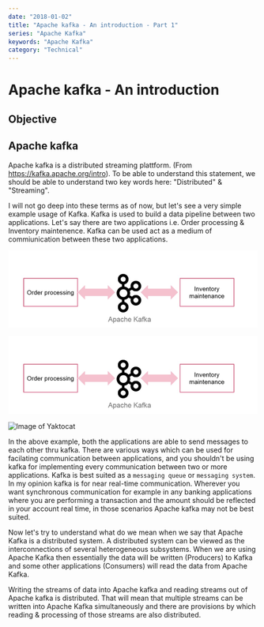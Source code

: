 ```yaml
---
date: "2018-01-02"
title: "Apache kafka - An introduction - Part 1"
series: "Apache Kafka"
keywords: "Apache Kafka"
category: "Technical"
---
```

# Apache kafka - An introduction

## Objective 


## Apache kafka 

Apache kafka is a distributed streaming plattform. (From https://kafka.apache.org/intro). To be able to understand this statement, we should be able to understand two key words here: "Distributed" & "Streaming".

I will not go deep into these terms as of now, but let's see a very simple example usage of Kafka.  Kafka is used to build a data pipeline between two applications. Let's say there are two applications i.e. Order processing & Inventory maintenence. Kafka can be used act as a medium of commiunication between these two applications. 

![alt text][logo]

![alt text](https://github.com/h4harshit/blogs/blob/master/blogs/apache-kafka/img/apache-kafka-1.jpg "Apache kafka")

![Image of Yaktocat](https://octodex.github.com/images/yaktocat.png)

[logo]: https://github.com/h4harshit/blogs/blob/master/blogs/apache-kafka/img/apache-kafka-1.jpg "Apache kafka"

In the above example, both the applications are able to send messages to each other thru kafka. There are various ways which can be used for facilating communication between applications, and you shouldn't be using kafka for implementing every communication between two or more applications. Kafka is best suited as a `messaging queue` or `messaging system`. In my opinion kafka is for near real-time communication. Wherever you want synchronous communication for example in any banking applications where you are performing a transaction and the amount should be reflected in your account real time, in those scenarios Apache kafka may not be best suited.

Now let's try to understand what do we mean when we say that Apache Kafka is a distributed system. A distributed system can be viewed as the interconnections of several heterogeneous subsystems. When we are using Apache Kafka then essentially the data will be written (Producers) to Kafka and some other applications (Consumers) will read the data from Apache Kafka. 

Writing the streams of data into Apache kafka and reading streams out of Apache kafka is distributed. That will mean that multiple streams can be written into Apache Kafka simultaneously and there are provisions by which reading & processing of those streams are also distributed. 



